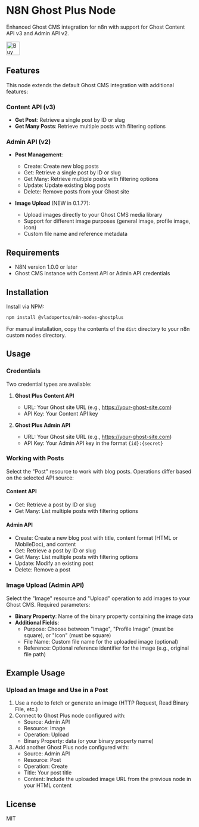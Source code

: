 # N8N Ghost Plus Node

Enhanced Ghost CMS integration for n8n with support for Ghost Content API v3 and Admin API v2.

<a href='https://ko-fi.com/J3J52ZNN2' target='_blank'><img height='36' style='border:0px;height:36px;' src='https://storage.ko-fi.com/cdn/kofi6.png?v=6' border='0' alt='Buy Me a Coffee at ko-fi.com' /></a>

## Features

This node extends the default Ghost CMS integration with additional features:

### Content API (v3)
- **Get Post**: Retrieve a single post by ID or slug
- **Get Many Posts**: Retrieve multiple posts with filtering options

### Admin API (v2)
- **Post Management**:
  - Create: Create new blog posts
  - Get: Retrieve a single post by ID or slug
  - Get Many: Retrieve multiple posts with filtering options
  - Update: Update existing blog posts
  - Delete: Remove posts from your Ghost site

- **Image Upload** (NEW in 0.1.77):
  - Upload images directly to your Ghost CMS media library
  - Support for different image purposes (general image, profile image, icon)
  - Custom file name and reference metadata

## Requirements

- N8N version 1.0.0 or later
- Ghost CMS instance with Content API or Admin API credentials

## Installation

Install via NPM:

```bash
npm install @vladoportos/n8n-nodes-ghostplus
```

For manual installation, copy the contents of the `dist` directory to your n8n custom nodes directory.

## Usage

### Credentials

Two credential types are available:

1. **Ghost Plus Content API**
   - URL: Your Ghost site URL (e.g., https://your-ghost-site.com)
   - API Key: Your Content API key

2. **Ghost Plus Admin API**
   - URL: Your Ghost site URL (e.g., https://your-ghost-site.com)
   - API Key: Your Admin API key in the format `{id}:{secret}`

### Working with Posts

Select the "Post" resource to work with blog posts. Operations differ based on the selected API source:

#### Content API
- Get: Retrieve a post by ID or slug
- Get Many: List multiple posts with filtering options

#### Admin API
- Create: Create a new blog post with title, content format (HTML or MobileDoc), and content
- Get: Retrieve a post by ID or slug
- Get Many: List multiple posts with filtering options
- Update: Modify an existing post
- Delete: Remove a post

### Image Upload (Admin API)

Select the "Image" resource and "Upload" operation to add images to your Ghost CMS. Required parameters:

- **Binary Property**: Name of the binary property containing the image data
- **Additional Fields**:
  - Purpose: Choose between "Image", "Profile Image" (must be square), or "Icon" (must be square)
  - File Name: Custom file name for the uploaded image (optional)
  - Reference: Optional reference identifier for the image (e.g., original file path)

## Example Usage

### Upload an Image and Use in a Post

1. Use a node to fetch or generate an image (HTTP Request, Read Binary File, etc.)
2. Connect to Ghost Plus node configured with:
   - Source: Admin API
   - Resource: Image
   - Operation: Upload
   - Binary Property: data (or your binary property name)
3. Add another Ghost Plus node configured with:
   - Source: Admin API
   - Resource: Post
   - Operation: Create
   - Title: Your post title
   - Content: Include the uploaded image URL from the previous node in your HTML content

## License

MIT
